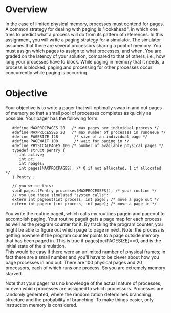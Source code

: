 # Overview
In the case of limited physical memory, processes must contend for pages. A common strategy for dealing with paging is "lookahead", in which one tries to predict what a process will do from its pattern of references.
In this assignment, you will write a paging strategy for a simulator. The simulator assumes that there are several processors sharing a pool of memory. You must assign which pages to assign to what processes, and when. You are graded on the latency of your solution, compared to that of others, i.e., how long your processes have to block. While paging in memory that it needs, a process is blocked; paging and processing for other processes occur concurrently while paging is occurring.

# Objective
Your objective is to write a pager that will optimally swap in and out pages of memory so that a small pool of processes completes as quickly as possible. Your pager has the following form:  

       #define MAXPROCPAGES 20   /* max pages per individual process */   
       #define MAXPROCESSES 20   /* max number of processes in runqueue */   
       #define PAGESIZE 128 	  /* size of an individual page */   
       #define PAGEWAIT 100 	  /* wait for paging in */   
       #define PHYSICALPAGES 100 /* number of available physical pages */   
       typedef struct pentry {   
          int active;   
          int pc;   
          int npages;   
          int pages[MAXPROCPAGES]; /* 0 if not allocated, 1 if allocated */   
       } Pentry ;   

       // you write this:   
       void pageit(Pentry processes[MAXPROCESSES]); /* your routine */   
       // you use these simulated "system calls":   
       extern int pageout(int process, int page); /* move a page out */   
       extern int pagein (int process, int page); /* move a page in */   

You write the routine pageit, which calls my routines pagein and pageout to accomplish paging. Your routine pageit gets a page map for each process as well as the program counter for it. By tracking the program counter, you might be able to figure out which page to page in next. Note: the process is getting nowhere if the program counter points to a page outside memory that has been paged in. This is true if pages[pc/PAGESIZE]==0, and is the initial state of the simulation.  
This would be easy if there were an unlimited number of physical frames; in fact there are a small number and you'll have to be clever about how you page processes in and out. There are 100 physical pages and 20 processors, each of which runs one process. So you are extremely memory starved.  

Note that your pager has no knowledge of the actual nature of processes, or even which processes are assigned to which processors. Processes are randomly generated, where the randomization determines branching structure and the probability of branching. To make things easier, only instruction memory is considered.

